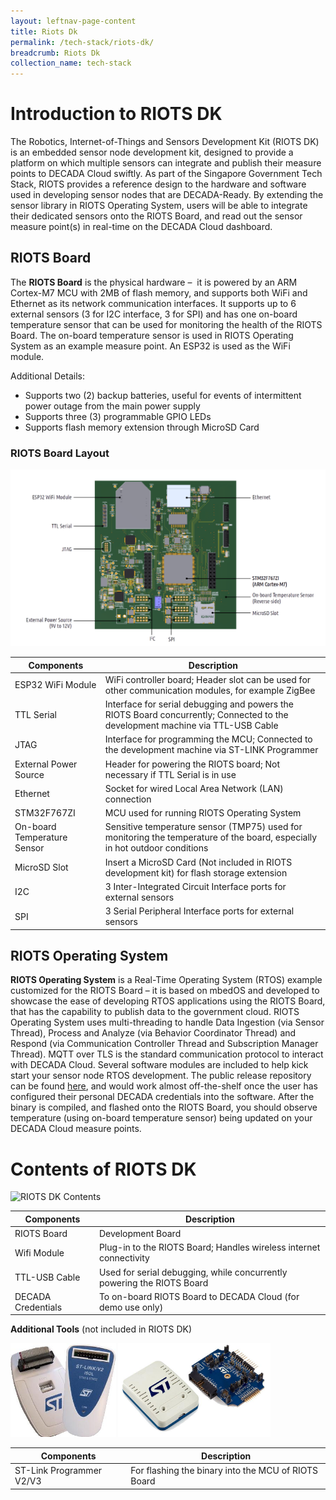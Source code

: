 ```yaml
---
layout: leftnav-page-content
title: Riots Dk
permalink: /tech-stack/riots-dk/
breadcrumb: Riots Dk
collection_name: tech-stack
---
```


# Introduction to RIOTS DK
The Robotics, Internet-of-Things and Sensors Development Kit (RIOTS DK) is an embedded sensor node development kit, designed to provide a platform on which multiple sensors can integrate and publish their measure points to DECADA Cloud swiftly. As part of the Singapore Government Tech Stack, RIOTS provides a reference design to the hardware and software used in developing sensor nodes that are DECADA-Ready. By extending the sensor library in RIOTS Operating System, users will be able to integrate their dedicated sensors onto the RIOTS Board, and read out the sensor measure point(s) in real-time on the DECADA Cloud dashboard.

## RIOTS Board
The **RIOTS Board** is the physical hardware –  it is powered by an ARM Cortex-M7 MCU with 2MB of flash memory, and supports both WiFi and Ethernet as its network communication interfaces. It supports up to 6 external sensors (3 for I2C interface, 3 for SPI) and has one on-board temperature sensor that can be used for monitoring the health of the RIOTS Board. The on-board temperature sensor is used in RIOTS Operating System as an example measure point. An ESP32 is used as the WiFi module.

Additional Details:

- Supports two (2) backup batteries, useful for events of intermittent power outage from the main power supply
- Supports three (3) programmable GPIO LEDs
- Supports flash memory extension through MicroSD Card

### RIOTS Board Layout

![RIOTS Board Layout](/images/riots-dk/intro/riots_board_front_labelled.png)

| Components  | Description  |
|-------------|--------------|
| ESP32 WiFi Module | WiFi controller board; Header slot can be used for other communication modules, for example ZigBee  |
| TTL Serial | Interface for serial debugging and powers the RIOTS Board concurrently; Connected to the development machine via TTL-USB Cable  |
| JTAG  | Interface for programming the MCU; Connected to the development machine via ST-LINK Programmer |
| External Power Source  | Header for powering the RIOTS board; Not necessary if TTL Serial is in use |
| Ethernet  | Socket for wired Local Area Network (LAN) connection |
| STM32F767ZI  | MCU used for running RIOTS Operating System  |
| On-board Temperature Sensor | Sensitive temperature sensor (TMP75) used for monitoring the temperature of the board, especially in hot outdoor conditions |
| MicroSD Slot | Insert a MicroSD Card (Not included in RIOTS development kit) for flash storage extension |
| I2C | 3 Inter-Integrated Circuit Interface ports for external sensors |
| SPI | 3 Serial Peripheral Interface ports for external sensors |

## RIOTS Operating System
**RIOTS Operating System** is a Real-Time Operating System (RTOS) example customized for the RIOTS Board –  it is based on mbedOS and developed to showcase the ease of developing RTOS applications using the RIOTS Board, that has the capability to publish data to the government cloud. RIOTS Operating System uses multi-threading to handle Data Ingestion (via Sensor Thread), Process and Analyze (via Behavior Coordinator Thread) and Respond (via Communication Controller Thread and Subscription Manager Thread). MQTT over TLS is the standard communication protocol to interact with DECADA Cloud. Several software modules are included to help kick start your sensor node RTOS development. The public release repository can be found [here](insert_github_url), and would work almost off-the-shelf once the user has configured their personal DECADA credentials into the software. After the binary is compiled, and flashed onto the RIOTS Board, you should observe temperature (using on-board temperature sensor) being updated on your DECADA Cloud measure points.

# Contents of RIOTS DK

![RIOTS DK Contents](/images/riots-dk/intro/contents.png)

| Components | Description |
|---|---|
| RIOTS Board | Development Board |
| Wifi Module | Plug-in to the RIOTS Board; Handles wireless internet connectivity |
| TTL-USB Cable | Used for serial debugging, while concurrently powering the RIOTS Board |
| DECADA Credentials | To on-board RIOTS Board to DECADA Cloud (for demo use only) |

**Additional Tools** (not included in RIOTS DK)

<img src="/images/riots-dk/intro/stlink-v2.jpg" alt="ST-Link Programmer v2" height="150"/>
<img src="/images/riots-dk/intro/stlink-v3.jpg" alt="ST-Link Programmer v3" height="150"/>

| Components | Description |
|---|---|
| ST-Link Programmer V2/V3 | For flashing the binary into the MCU of RIOTS Board |
